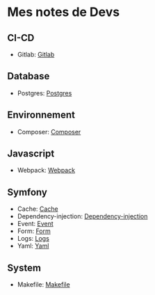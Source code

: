 Mes notes de Devs
================

CI-CD
-----

- Gitlab: [Gitlab](ci-cd/gitlab.md)

Database
-----

- Postgres: [Postgres](database/postgres.md)

Environnement
--------

- Composer: [Composer](environment/composer.md)

Javascript
----------

- Webpack: [Webpack](javascript/webpack.md)

Symfony
-------

- Cache: [Cache](symfony/cache.md)
- Dependency-injection: [Dependency-injection](symfony/dependency-injection.md)
- Event: [Event](symfony/event.md)
- Form: [Form](symfony/form.md)
- Logs: [Logs](symfony/event.md)
- Yaml: [Yaml](symfony/yaml.md)

System
------

- Makefile: [Makefile](environment/makefile.md)
